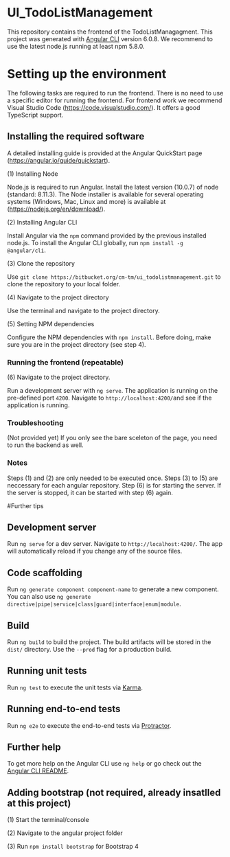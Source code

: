 
# UI_TodoListManagement

This repository contains the frontend of the TodoListManagagment.
This project was generated with [Angular CLI](https://github.com/angular/angular-cli) version 6.0.8.
We recommend to use the latest node.js running at least npm 5.8.0.

# Setting up the environment
The following tasks are required to run the frontend. There is no need to use a specific editor for running the frontend.
For frontend work we recommend Visual Studio Code (https://code.visualstudio.com/). It offers a good TypeScript support.

## Installing the required software
A detailed installing guide is provided at the Angular QuickStart page (https://angular.io/guide/quickstart).

(1) Installing Node

Node.js is required to run Angular. Install the latest version (10.0.7) of node (standard: 8.11.3).
The Node installer is available for several operating systems (Windows, Mac, Linux and more) is available at (https://nodejs.org/en/download/).

(2) Installing Angular CLI

Install Angular via the `npm` command provided by the previous installed node.js.
To install the Angular CLI globally, run `npm install -g @angular/cli`.

(3) Clone the repository

Use `git clone https://bitbucket.org/cm-tm/ui_todolistmanagement.git` to clone the repository to your local folder.

(4) Navigate to the project directory

Use the terminal and navigate to the project directory.

(5) Setting NPM dependencies

Configure the NPM dependencies with `npm install`. Before doing, make sure you are in the project directory (see step 4).

### Running the frontend (repeatable)
(6) Navigate to the project directory.

Run a development server with `ng serve`. The application is running on the pre-defined port `4200`.
Navigate to `http://localhost:4200/`and see if the application is running.

### Troubleshooting
(Not provided yet) If you only see the bare sceleton of the page, you need to run the backend as well.

### Notes
Steps (1) and (2) are only needed to be executed once.
Steps (3) to (5) are neccessary for each angular repository.
Step (6) is for starting the server. If the server is stopped, it can be started with step (6) again.


#Further tips

## Development server

Run `ng serve` for a dev server. Navigate to `http://localhost:4200/`. The app will automatically reload if you change any of the source files.

## Code scaffolding

Run `ng generate component component-name` to generate a new component. You can also use `ng generate directive|pipe|service|class|guard|interface|enum|module`.

## Build

Run `ng build` to build the project. The build artifacts will be stored in the `dist/` directory. Use the `--prod` flag for a production build.

## Running unit tests

Run `ng test` to execute the unit tests via [Karma](https://karma-runner.github.io).

## Running end-to-end tests

Run `ng e2e` to execute the end-to-end tests via [Protractor](http://www.protractortest.org/).

## Further help

To get more help on the Angular CLI use `ng help` or go check out the [Angular CLI README](https://github.com/angular/angular-cli/blob/master/README.md).

## Adding bootstrap (not required, already insatlled at this project)

(1) Start the terminal/console

(2) Navigate to the angular project folder 

(3) Run `npm install bootstrap` for Bootstrap 4

